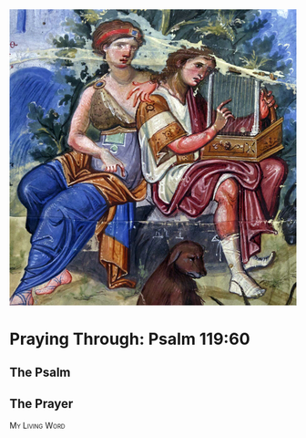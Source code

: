 <img class="intro-right" src="art-paris-psalter.jpg">

<style>
  li {list-style-type: none;}
  p + ul {
    margin-top: -18px;
}
</style>

# Praying Through: Psalm 119:60

## The Psalm

## The Prayer

<div style="font-variant: small-caps;">
My Living Word
</div>

